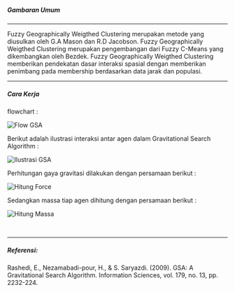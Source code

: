 <h5><b>Gambaran Umum </b></h5>
<hr></hr>
Fuzzy Geographically Weigthed Clustering merupakan metode yang diusulkan oleh G.A Mason dan R.D Jacobson.
Fuzzy Geographically Weigthed Clustering merupakan pengembangan dari Fuzzy C-Means yang dikembangkan oleh Bezdek. Fuzzy Geographically Weigthed Clustering memberikan pendekatan dasar interaksi spasial dengan memberikan penimbang pada membership berdasarkan data jarak dan populasi.
<br/>
<hr></hr>
<h5><b> Cara Kerja </b></h5>
flowchart :

![Flow GSA](/figures/flowGsaFgwc.jpg)

Berikut adalah ilustrasi interaksi antar agen dalam Gravitational Search Algorithm :

![Ilustrasi GSA](/figures/ilustrationGsa.jpg)

Perhitungan gaya gravitasi dilakukan dengan persamaan berikut :

![Hitung Force](/figures/forceGsaFgwc.jpg)

Sedangkan massa tiap agen dihitung dengan persamaan berikut :

![Hitung Massa](/figures/massaGsaFgwc.jpg)

<br/>
<hr></hr>
<h5><b> Referensi: </b></h5>
<p>Rashedi, E., Nezamabadi-pour, H., & S. Saryazdi. (2009). GSA: A Gravitational Search Algorithm. Information Sciences, vol. 179, no. 13, pp. 2232-224.</p>